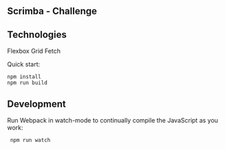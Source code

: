 
## Scrimba - Challenge

## Technologies
Flexbox
Grid
Fetch


Quick start:

```
npm install
npm run build
````

## Development

Run Webpack in watch-mode to continually compile the JavaScript as you work:

```
 npm run watch
```

